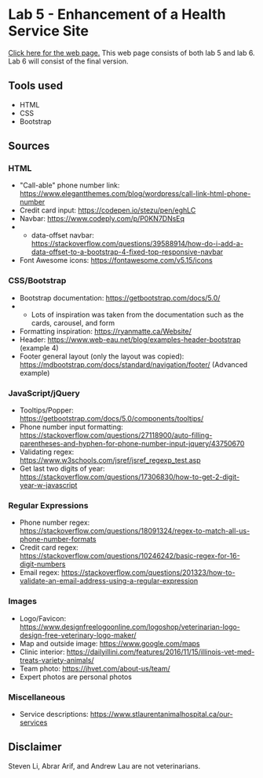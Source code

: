 # Lab 5 - Enhancement of a Health Service Site

[Click here for the web page.](https://stevenli5.github.io/seg3125/lab05/)
This web page consists of both lab 5 and lab 6. Lab 6 will consist of the final version.

## Tools used
- HTML
- CSS
- Bootstrap

## Sources
### HTML
- "Call-able" phone number link: https://www.elegantthemes.com/blog/wordpress/call-link-html-phone-number
- Credit card input: https://codepen.io/stezu/pen/eghLC
- Navbar: https://www.codeply.com/p/P0KN7DNsEq
- - data-offset navbar: https://stackoverflow.com/questions/39588914/how-do-i-add-a-data-offset-to-a-bootstrap-4-fixed-top-responsive-navbar
- Font Awesome icons: https://fontawesome.com/v5.15/icons
### CSS/Bootstrap
- Bootstrap documentation: https://getbootstrap.com/docs/5.0/
- - Lots of inspiration was taken from the documentation such as the cards, carousel, and form
- Formatting inspiration: https://ryanmatte.ca/Website/
- Header: https://www.web-eau.net/blog/examples-header-bootstrap (example 4)
- Footer general layout (only the layout was copied): https://mdbootstrap.com/docs/standard/navigation/footer/ (Advanced example)
### JavaScript/jQuery
- Tooltips/Popper: https://getbootstrap.com/docs/5.0/components/tooltips/
- Phone number input formatting: https://stackoverflow.com/questions/27118900/auto-filling-parentheses-and-hyphen-for-phone-number-input-jquery/43750670
- Validating regex: https://www.w3schools.com/jsref/jsref_regexp_test.asp
- Get last two digits of year: https://stackoverflow.com/questions/17306830/how-to-get-2-digit-year-w-javascript
### Regular Expressions
- Phone number regex: https://stackoverflow.com/questions/18091324/regex-to-match-all-us-phone-number-formats
- Credit card regex: https://stackoverflow.com/questions/10246242/basic-regex-for-16-digit-numbers
- Email regex: https://stackoverflow.com/questions/201323/how-to-validate-an-email-address-using-a-regular-expression
### Images
- Logo/Favicon: https://www.designfreelogoonline.com/logoshop/veterinarian-logo-design-free-veterinary-logo-maker/
- Map and outside image: https://www.google.com/maps
- Clinic interior: https://dailyillini.com/features/2016/11/15/illinois-vet-med-treats-variety-animals/
- Team photo: https://jhvet.com/about-us/team/
- Expert photos are personal photos
### Miscellaneous
- Service descriptions: https://www.stlaurentanimalhospital.ca/our-services

## Disclaimer
Steven Li, Abrar Arif, and Andrew Lau are not veterinarians.